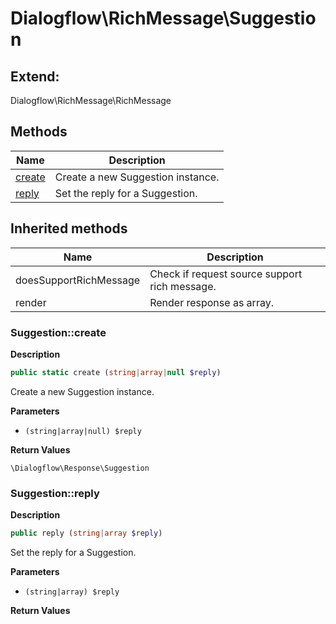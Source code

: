 # Dialogflow\RichMessage\Suggestion  





## Extend:

Dialogflow\RichMessage\RichMessage

## Methods

| Name | Description |
|------|-------------|
|[create](#suggestioncreate)|Create a new Suggestion instance.|
|[reply](#suggestionreply)|Set the reply for a Suggestion.|

## Inherited methods

| Name | Description |
|------|-------------|
|doesSupportRichMessage|Check if request source support rich message.|
|render|Render response as array.|



### Suggestion::create  

**Description**

```php
public static create (string|array|null $reply)
```

Create a new Suggestion instance. 

 

**Parameters**

* `(string|array|null) $reply`

**Return Values**

`\Dialogflow\Response\Suggestion`





### Suggestion::reply  

**Description**

```php
public reply (string|array $reply)
```

Set the reply for a Suggestion. 

 

**Parameters**

* `(string|array) $reply`

**Return Values**



